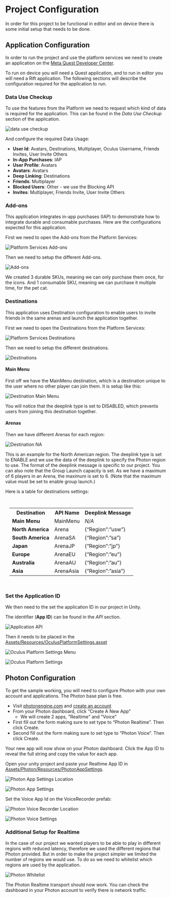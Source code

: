 # Project Configuration
In order for this project to be functional in editor and on device there is some initial setup that needs to be done.

## Application Configuration
In order to run the project and use the platform services we need to create an application on the [Meta Quest Developer Center](https://developer.oculus.com/). 

To run on device you will need a Quest application, and to run in editor you will need a Rift application. The following sections will describe the configuration required for the application to run.

### Data Use Checkup
To use the features from the Platform we need to request which kind of data is required for the application. This can be found in the _Data Use Checkup_ section of the application.

![data use checkup](./Media/dashboard/datausecheckup.png "Data use Checkup")

And configure the required Data Usage:
* **User Id**: Avatars, Destinations, Multiplayer, Oculus Username, Friends Invites, User Invite Others
* **In-App Purchases**: IAP
* **User Profile**: Avatars
* **Avatars**: Avatars
* **Deep Linking**: Destinations
* **Friends**: Multiplayer
* **Blocked Users**: Other - we use the Blocking API
* **Invites**: Multiplayer, Friends Invite, User Invite Others

### Add-ons
This application integrates in-app purchases (IAP) to demonstrate how to integrate durable and consumable purchases. Here are the configurations expected for this application.

First we need to open the Add-ons from the Platform Services:

![Platform Services Add-ons](./Media/dashboard/dashboard_addons_platformservices.png "Platform Services Add-ons")

Then we need to setup the different Add-ons.

![Add-ons](./Media/dashboard/dashboard_addons.png "Add-ons")

We created 3 durable SKUs, meaning we can only purchase them once, for the icons.
And 1 consumable SKU, meaning we can purchase it multiple time, for the pet cat.

### Destinations
This application uses Destination configuration to enable users to invite friends in the same arenas and launch the application together.

First we need to open the Destinations from the Platform Services:

![Platform Services Destinations](./Media/dashboard/dashboard_destinations_platformservices.png "Platform Services Destinations")

Then we need to setup the different destinations.

![Destinations](./Media/dashboard/dashboard_destinations.png "Destinations")

#### Main Menu
First off we have the MainMenu destination, which is a destination unique to the user where no other player can join them. It is setup like this:

![Destination Main Menu](./Media/dashboard/dashboard_destination_mainmenu.png "Destination Main Menu")

You will notice that the deeplink type is set to DISABLED, which prevents users from joining this destination together.

#### Arenas
Then we have different Arenas for each region:

![Destination NA](./Media/dashboard/dashboard_destination_na.png "Destination NA")

This is an example for the North American region. The deeplink type is set to ENABLE and we use the data of the deeplink to specify the Photon region to use. The format of the deeplink message is specific to our project. You can also note that the Group Launch capacity is set. As we have a maximum of 6 players in an Arena, the maximum is set to 6. (Note that the maximum value must be set to enable group launch.)

Here is a table for destinations settings:
<div style="margin: auto; padding: 10pt;">
<table>
<tr>
    <th>Destination</th>
    <th>API Name</th>
    <th>Deeplink Message</th>
</tr>
<tr>
    <td><b>Main Menu</b></td>
	<td>MainMenu</td>
	<td><i>N/A</i></td>
</tr>
<tr>
	<td><b>North America</b></td>
	<td>Arena</td>
	<td>{“Region”:”usw”}</td>
</tr>
<tr>
    <td><b>South America</b></td>
	<td>ArenaSA</td>
	<td>{“Region”:”sa”}</td>
</tr>
<tr>
	<td><b>Japan</b></td>
	<td>ArenaJP</td>
	<td>{“Region”:”jp”}</td>
</tr>
<tr>
    <td><b>Europe</b></td>
	<td>ArenaEU</td>
	<td>{“Region”:”eu”}</td>
</tr>
<tr>
	<td><b>Australia</b></td>
	<td>ArenaAU</td>
	<td>{“Region”:”au”}</td>
</tr>
<tr>
    <td><b>Asia</b></td>
	<td>ArenaAsia</td>
	<td>{“Region”:”asia”}</td>
</tr>
</table>
</div>

### Set the Application ID
We then need to the set the application ID in our project in Unity.

The identifier (__App ID__) can be found in the _API_ section.

![Application API](./Media/dashboard/dashboard_api.png "Application API")

Then it needs to be placed in the [Assets/Resources/OculusPlatformSettings.asset](Assets/Resources/OculusPlatformSettings.asset)

![Oculus Platform Settings Menu](./Media/editor/oculusplatformsettings_menu.png "Oculus Platform Settings Menu")

![Oculus Platform Settings](./Media/editor/oculusplatformsettings.png "Oculus Platform Settings")

## Photon Configuration

To get the sample working, you will need to configure Photon with your own account and applications. The Photon base plan is free.
- Visit [photonengine.com](https://www.photonengine.com) and [create an account](https://doc.photonengine.com/en-us/realtime/current/getting-started/obtain-your-app-id)
- From your Photon dashboard, click “Create A New App”
  - We will create 2 apps, "Realtime" and "Voice"
- First fill out the form making sure to set type to “Photon Realtime”. Then click Create.
- Second fill out the form making sure to set type to “Photon Voice”. Then click Create.

Your new app will now show on your Photon dashboard. Click the App ID to reveal the full string and copy the value for each app.

Open your unity project and paste your Realtime App ID in [Assets/Photon/Resources/PhotonAppSettings](Assets/Photon/Resources/PhotonAppSettings.asset).

![Photon App Settings Location](./Media/editor/photonappsettings_location.png "Photon App Settings Location")

![Photon App Settings](./Media/editor/photonappsettings.png "Photon App Settings")

Set the Voice App Id on the VoiceRecorder prefab:

![Photon Voice Recorder Location](./Media/editor/photonvoicerecorder_location.png "Photon Voice Recorder Location")

![Photon Voice Settings](./Media/editor/photonvoicesetting.png "Photon Voice Settings")

### Additional Setup for Realtime
In the case of our project we wanted players to be able to play in different regions with reduced latency, therefore we used the different regions that Photon provided. But in order to make the project simpler we limited the number of regions we would use. To do so we need to whitelist which regions are used by the application.

![Photon Whitelist](./Media/photon_whitelist.png "Photon Whitelist")

The Photon Realtime transport should now work. You can check the dashboard in your Photon account to verify there is network traffic.
